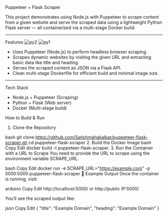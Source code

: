  Puppeteer + Flask Scraper

This project demonstrates using Node.js with Puppeteer to scrape content from a given website and serve the scraped data using a lightweight Python Flask server — all containerized via a multi-stage Docker build.

---

 Features
![py2](https://github.com/user-attachments/assets/54fa61de-45a4-493d-b01b-21647fbcd058)
![py1](https://github.com/user-attachments/assets/47c5e792-b301-42bc-bbee-abeccb38a9e3)

- Uses Puppeteer (Node.js) to perform headless browser scraping.
- Scrapes dynamic websites by visiting the given URL and extracting basic data like title and heading.
- Serves the scraped content as JSON via a Flask API.
- Clean multi-stage Dockerfile for efficient build and minimal image size.

---

 Tech Stack

- Node.js + Puppeteer (Scraping)
- Python + Flask (Web server)
- Docker (Multi-stage build)



 How to Build & Run

 1. Clone the Repository

bash
git clone https://github.com/Satishmahakalkar/puppeteer-flask-scraper.git
cd puppeteer-flask-scraper
2. Build the Docker Image
bash
Copy
Edit
docker build -t puppeteer-flask-scraper.
3. Run the Container with a URL to Scrape
You need to provide the URL to scrape using the environment variable SCRAPE_URL.

bash
Copy
Edit
docker run -e SCRAPE_URL="https://example.com" -p 5000:5000 puppeteer-flask-scraper
📄 Example Output
Once the container is running, visit:

arduino
Copy
Edit
http://localhost:5000/  or 
http://public IP:5000/

You’ll see the scraped output like:

json
Copy
Edit
{
  "title": "Example Domain",
  "heading": "Example Domain"
}

